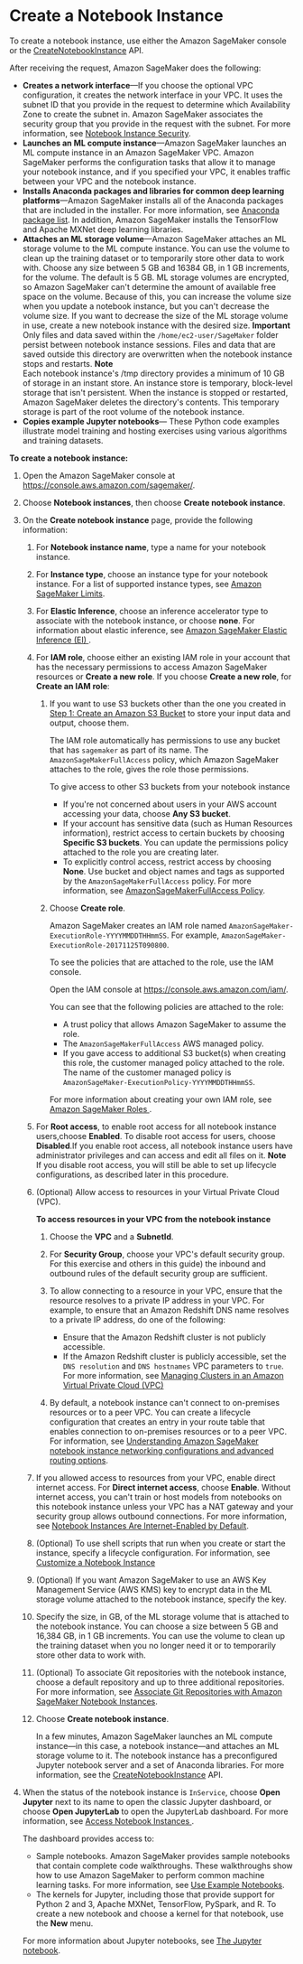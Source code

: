 # Create a Notebook Instance<a name="howitworks-create-ws"></a>

To create a notebook instance, use either the Amazon SageMaker console or the [CreateNotebookInstance](API_CreateNotebookInstance.md) API\.

After receiving the request, Amazon SageMaker does the following:
+ **Creates a network interface**—If you choose the optional VPC configuration, it creates the network interface in your VPC\. It uses the subnet ID that you provide in the request to determine which Availability Zone to create the subnet in\. Amazon SageMaker associates the security group that you provide in the request with the subnet\. For more information, see [Notebook Instance Security](appendix-additional-considerations.md)\. 
+ **Launches an ML compute instance**—Amazon SageMaker launches an ML compute instance in an Amazon SageMaker VPC\. Amazon SageMaker performs the configuration tasks that allow it to manage your notebook instance, and if you specified your VPC, it enables traffic between your VPC and the notebook instance\.
+ **Installs Anaconda packages and libraries for common deep learning platforms**—Amazon SageMaker installs all of the Anaconda packages that are included in the installer\. For more information, see [Anaconda package list](https://docs.anaconda.com/anaconda/packages/pkg-docs)\. In addition, Amazon SageMaker installs the TensorFlow and Apache MXNet deep learning libraries\. 
+ **Attaches an ML storage volume**—Amazon SageMaker attaches an ML storage volume to the ML compute instance\. You can use the volume to clean up the training dataset or to temporarily store other data to work with\. Choose any size between 5 GB and 16384 GB, in 1 GB increments, for the volume\. The default is 5 GB\. ML storage volumes are encrypted, so Amazon SageMaker can't determine the amount of available free space on the volume\. Because of this, you can increase the volume size when you update a notebook instance, but you can't decrease the volume size\. If you want to decrease the size of the ML storage volume in use, create a new notebook instance with the desired size\.
**Important**  
Only files and data saved within the `/home/ec2-user/SageMaker` folder persist between notebook instance sessions\. Files and data that are saved outside this directory are overwritten when the notebook instance stops and restarts\.
**Note**  
Each notebook instance's /tmp directory provides a minimum of 10 GB of storage in an instant store\. An instance store is temporary, block\-level storage that isn't persistent\. When the instance is stopped or restarted, Amazon SageMaker deletes the directory's contents\. This temporary storage is part of the root volume of the notebook instance\.
+ **Copies example Jupyter notebooks**— These Python code examples illustrate model training and hosting exercises using various algorithms and training datasets\.

**To create a notebook instance:**

1. Open the Amazon SageMaker console at [https://console\.aws\.amazon\.com/sagemaker/](https://console.aws.amazon.com/sagemaker/)\. 

1. Choose **Notebook instances**, then choose **Create notebook instance**\.

1. On the **Create notebook instance** page, provide the following information: 

   1. For **Notebook instance name**, type a name for your notebook instance\.

   1. For **Instance type**, choose an instance type for your notebook instance\. For a list of supported instance types, see [Amazon SageMaker Limits](https://docs.aws.amazon.com/general/latest/gr/aws_service_limits.html#limits_sagemaker)\.

   1. For **Elastic Inference**, choose an inference accelerator type to associate with the notebook instance, or choose **none**\. For information about elastic inference, see [Amazon SageMaker Elastic Inference \(EI\) ](ei.md)\.

   1. For **IAM role**, choose either an existing IAM role in your account that has the necessary permissions to access Amazon SageMaker resources or **Create a new role**\. If you choose **Create a new role**, for **Create an IAM role**:

      1. If you want to use S3 buckets other than the one you created in [Step 1: Create an Amazon S3 Bucket](gs-config-permissions.md) to store your input data and output, choose them\. 

         The IAM role automatically has permissions to use any bucket that has `sagemaker` as part of its name\. The `AmazonSageMakerFullAccess` policy, which Amazon SageMaker attaches to the role, gives the role those permissions\. 

         To give access to other S3 buckets from your notebook instance
         + If you're not concerned about users in your AWS account accessing your data, choose **Any S3 bucket**\.
         + If your account has sensitive data \(such as Human Resources information\), restrict access to certain buckets by choosing **Specific S3 buckets**\. You can update the permissions policy attached to the role you are creating later\.
         + To explicitly control access, restrict access by choosing **None**\. Use bucket and object names and tags as supported by the `AmazonSageMakerFullAccess` policy\. For more information, see [AmazonSageMakerFullAccess Policy](sagemaker-roles.md#sagemaker-roles-amazonsagemakerfullaccess-policy)\.

      1. Choose **Create role**\.

         Amazon SageMaker creates an IAM role named `AmazonSageMaker-ExecutionRole-YYYYMMDDTHHmmSS`\. For example, `AmazonSageMaker-ExecutionRole-20171125T090800`\.

         To see the policies that are attached to the role, use the IAM console\. 

         Open the IAM console at [https://console\.aws\.amazon\.com/iam/](https://console.aws.amazon.com/iam/)\.

          You can see that the following policies are attached to the role:
         + A trust policy that allows Amazon SageMaker to assume the role\. 
         + The `AmazonSageMakerFullAccess` AWS managed policy\. 
         + If you gave access to additional S3 bucket\(s\) when creating this role, the customer managed policy attached to the role\. The name of the customer managed policy is `AmazonSageMaker-ExecutionPolicy-YYYYMMDDTHHmmSS`\. 

         For more information about creating your own IAM role, see [Amazon SageMaker Roles ](sagemaker-roles.md)\. 

   1. For **Root access**, to enable root access for all notebook instance users,choose **Enabled**\. To disable root access for users, choose **Disabled**\.If you enable root access, all notebook instance users have administrator privileges and can access and edit all files on it\. 
**Note**  
If you disable root access, you will still be able to set up lifecycle configurations, as described later in this procedure\. 

   1. \(Optional\) Allow access to resources in your Virtual Private Cloud \(VPC\)\. 

      **To access resources in your VPC from the notebook instance**

      1. Choose the **VPC** and a **SubnetId**\.

      1. For **Security Group**, choose your VPC's default security group\. For this exercise and others in this guide\) the inbound and outbound rules of the default security group are sufficient\. 

      1. To allow connecting to a resource in your VPC, ensure that the resource resolves to a private IP address in your VPC\. For example, to ensure that an Amazon Redshift DNS name resolves to a private IP address, do one of the following: 
         + Ensure that the Amazon Redshift cluster is not publicly accessible\. 
         + If the Amazon Redshift cluster is publicly accessible, set the `DNS resolution` and `DNS hostnames` VPC parameters to `true`\. For more information, see [Managing Clusters in an Amazon Virtual Private Cloud \(VPC\)](https://docs.aws.amazon.com//redshift/latest/mgmt/managing-clusters-vpc.html)

      1. By default, a notebook instance can't connect to on\-premises resources or to a peer VPC\. You can create a lifecycle configuration that creates an entry in your route table that enables connection to on\-premises resources or to a peer VPC\. For information, see [Understanding Amazon SageMaker notebook instance networking configurations and advanced routing options](https://aws.amazon.com/blogs/machine-learning/understanding-amazon-sagemaker-notebook-instance-networking-configurations-and-advanced-routing-options/)\.

   1. If you allowed access to resources from your VPC, enable direct internet access\. For **Direct internet access**, choose **Enable**\. Without internet access, you can't train or host models from notebooks on this notebook instance unless your VPC has a NAT gateway and your security group allows outbound connections\. For more information, see [Notebook Instances Are Internet\-Enabled by Default](appendix-additional-considerations.md#appendix-notebook-and-internet-access)\. 

   1. \(Optional\) To use shell scripts that run when you create or start the instance, specify a lifecycle configuration\. For information, see [Customize a Notebook Instance ](notebook-lifecycle-config.md)

   1. \(Optional\) If you want Amazon SageMaker to use an AWS Key Management Service \(AWS KMS\) key to encrypt data in the ML storage volume attached to the notebook instance, specify the key\. 

   1. Specify the size, in GB, of the ML storage volume that is attached to the notebook instance\. You can choose a size between 5 GB and 16,384 GB, in 1 GB increments\. You can use the volume to clean up the training dataset when you no longer need it or to temporarily store other data to work with\.

   1. \(Optional\) To associate Git repositories with the notebook instance, choose a default repository and up to three additional repositories\. For more information, see [Associate Git Repositories with Amazon SageMaker Notebook Instances](nbi-git-repo.md)\.

   1. Choose **Create notebook instance**\. 

      In a few minutes, Amazon SageMaker launches an ML compute instance—in this case, a notebook instance—and attaches an ML storage volume to it\. The notebook instance has a preconfigured Jupyter notebook server and a set of Anaconda libraries\. For more information, see the [CreateNotebookInstance](API_CreateNotebookInstance.md) API\. 

1. When the status of the notebook instance is `InService`, choose **Open Jupyter** next to its name to open the classic Jupyter dashboard, or choose **Open JupyterLab** to open the JupyterLab dashboard\. For more information, see [Access Notebook Instances ](howitworks-access-ws.md)\.

   The dashboard provides access to:
   + Sample notebooks\. Amazon SageMaker provides sample notebooks that contain complete code walkthroughs\. These walkthroughs show how to use Amazon SageMaker to perform common machine learning tasks\. For more information, see [Use Example Notebooks](howitworks-nbexamples.md)\.
   + The kernels for Jupyter, including those that provide support for Python 2 and 3, Apache MXNet, TensorFlow, PySpark, and R\. To create a new notebook and choose a kernel for that notebook, use the **New** menu\.

   For more information about Jupyter notebooks, see [The Jupyter notebook](https://jupyter-notebook.readthedocs.io/en/stable/)\.